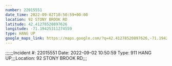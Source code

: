 ```yaml
---
number: 22015551
date_time: 2022-09-02T10:50:59+00:00
location: 92 STONY BROOK RD
latitude: 42.41278520897626
longitude: -71.19425311274559
type: HANG UP
google_maps_link: https://maps.google.com/?q=42.41278520897626,-71.19425311274559
---
```


;;;;;;Incident #: 22015551  Date: 2022-09-02 10:50:59   Type: 911 HANG UP;;;Location: 92 STONY BROOK RD;;;
